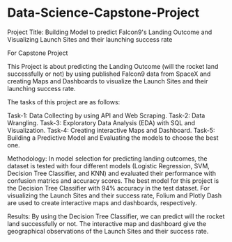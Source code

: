 # Data-Science-Capstone-Project

Project Title: Building Model to predict Falcon9's Landing Outcome and Visualizing Launch Sites and their launching success rate 

For Capstone Project

This Project is about predicting the Landing Outcome (will the rocket land successfully or not) by using published Falcon9 data from SpaceX and creating Maps and Dashboards to visualize the Launch Sites and their launching success rate.

The tasks of this project are as follows:

Task-1: Data Collecting by using API and Web Scraping.
Task-2: Data Wrangling.
Task-3: Exploratory Data Analysis (EDA) with SQL and Visualization. 
Task-4: Creating interactive Maps and Dashboard.
Task-5: Building a Predictive Model and Evaluating the models to choose the best one. 

Methodology: In model selection for predicting landing outcomes, the dataset is tested with four different models (Logistic Regression, SVM, Decision Tree Classifier, and KNN) and evaluated their performance with confusion matrics and accuracy scores. The best model for this project is the Decision Tree Classifier with 94% accuracy in the test dataset. For visualizing the Launch Sites and their success rate, Folium and Plotly Dash are used to create interactive maps and dashboards, respectively. 

Results: By using the Decision Tree Classifier, we can predict will the rocket land successfully or not. The interactive map and dashboard give the geographical observations of the Launch Sites and their success rate. 

